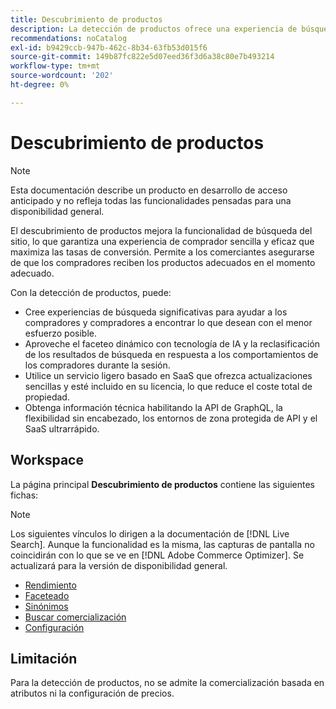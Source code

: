 ```yaml
---
title: Descubrimiento de productos
description: La detección de productos ofrece una experiencia de búsqueda rápida, relevante e intuitiva.
recommendations: noCatalog
exl-id: b9429ccb-947b-462c-8b34-63fb53d015f6
source-git-commit: 149b87fc822e5d07eed36f3d6a38c80e7b493214
workflow-type: tm+mt
source-wordcount: '202'
ht-degree: 0%

---
```


# Descubrimiento de productos

>[!NOTE]
>
>Esta documentación describe un producto en desarrollo de acceso anticipado y no refleja todas las funcionalidades pensadas para una disponibilidad general.

El descubrimiento de productos mejora la funcionalidad de búsqueda del sitio, lo que garantiza una experiencia de comprador sencilla y eficaz que maximiza las tasas de conversión. Permite a los comerciantes asegurarse de que los compradores reciben los productos adecuados en el momento adecuado.

Con la detección de productos, puede:

- Cree experiencias de búsqueda significativas para ayudar a los compradores y compradores a encontrar lo que desean con el menor esfuerzo posible.
- Aproveche el faceteo dinámico con tecnología de IA y la reclasificación de los resultados de búsqueda en respuesta a los comportamientos de los compradores durante la sesión.
- Utilice un servicio ligero basado en SaaS que ofrezca actualizaciones sencillas y esté incluido en su licencia, lo que reduce el coste total de propiedad.
- Obtenga información técnica habilitando la API de GraphQL, la flexibilidad sin encabezado, los entornos de zona protegida de API y el SaaS ultrarrápido.

## Workspace

La página principal **Descubrimiento de productos** contiene las siguientes fichas:

>[!NOTE]
>
>Los siguientes vínculos lo dirigen a la documentación de [!DNL Live Search]. Aunque la funcionalidad es la misma, las capturas de pantalla no coincidirán con lo que se ve en [!DNL Adobe Commerce Optimizer]. Se actualizará para la versión de disponibilidad general.

- [Rendimiento](../../live-search/performance.md)
- [Faceteado](../../live-search/facets.md)
- [Sinónimos](../../live-search/synonyms.md)
- [Buscar comercialización](../../live-search/rules.md)
- [Configuración](../../live-search/settings.md)

## Limitación

Para la detección de productos, no se admite la comercialización basada en atributos ni la configuración de precios.
